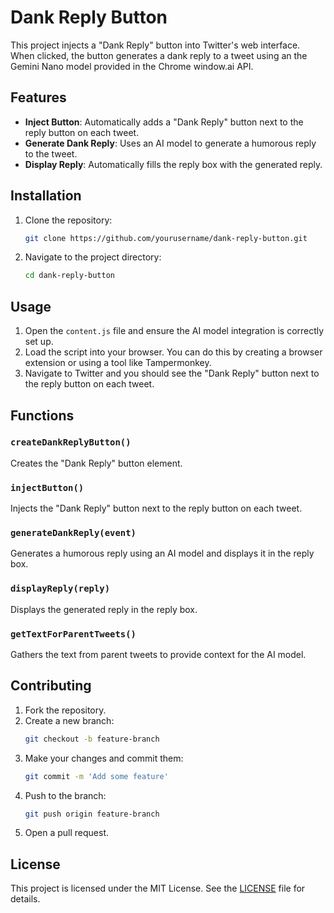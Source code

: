 # Dank Reply Button

This project injects a "Dank Reply" button into Twitter's web interface. When clicked, the button generates a dank reply to a tweet using an the Gemini Nano model provided in the Chrome window.ai API.

## Features

- **Inject Button**: Automatically adds a "Dank Reply" button next to the reply button on each tweet.
- **Generate Dank Reply**: Uses an AI model to generate a humorous reply to the tweet.
- **Display Reply**: Automatically fills the reply box with the generated reply.

## Installation

1. Clone the repository:
    ```bash
    git clone https://github.com/yourusername/dank-reply-button.git
    ```
2. Navigate to the project directory:
    ```bash
    cd dank-reply-button
    ```

## Usage

1. Open the `content.js` file and ensure the AI model integration is correctly set up.
2. Load the script into your browser. You can do this by creating a browser extension or using a tool like Tampermonkey.
3. Navigate to Twitter and you should see the "Dank Reply" button next to the reply button on each tweet.

## Functions

### `createDankReplyButton()`

Creates the "Dank Reply" button element.

### `injectButton()`

Injects the "Dank Reply" button next to the reply button on each tweet.

### `generateDankReply(event)`

Generates a humorous reply using an AI model and displays it in the reply box.

### `displayReply(reply)`

Displays the generated reply in the reply box.

### `getTextForParentTweets()`

Gathers the text from parent tweets to provide context for the AI model.

## Contributing

1. Fork the repository.
2. Create a new branch:
    ```bash
    git checkout -b feature-branch
    ```
3. Make your changes and commit them:
    ```bash
    git commit -m 'Add some feature'
    ```
4. Push to the branch:
    ```bash
    git push origin feature-branch
    ```
5. Open a pull request.

## License

This project is licensed under the MIT License. See the [LICENSE](LICENSE) file for details.
